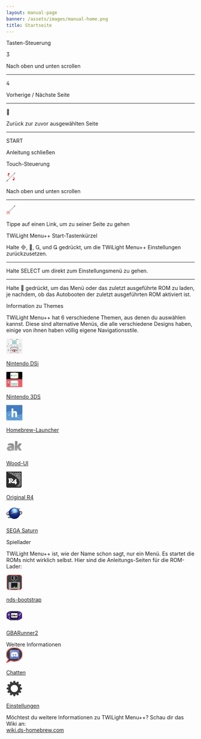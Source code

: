 ```yaml
---
layout: manual-page
banner: /assets/images/manual-home.png
title: Startseite
---
```


<div class="section-title">Tasten-Steuerung</div>
<div class="section-body">
    <div class="button-action-group">
        <p class="button-action button">&#xE07D;</p>
        <p class="button-action-text">Nach oben und unten scrollen</p>
    </div>
    <hr>
    <div class="button-action-group">
        <p class="button-action button">&#xE07E;</p>
        <p class="button-action-text">Vorherige / Nächste Seite</p>
    </div>
    <hr>
    <div class="button-action-group">
        <p class="button-action button">&#xE001;</p>
        <p class="button-action-text">Zurück zur zuvor ausgewählten Seite</p>
    </div>
    <hr>
    <div class="button-action-group">
        <p class="button-action">START</p>
        <p class="button-action-text">Anleitung schließen</p>
    </div>
</div>

<div class="section-title">Touch-Steuerung</div>
<div class="section-body">
    <div class="button-action-group">
        <p class="button-action"><img src="/assets/images/up-down.png" alt="Auf dem Touchscreen hoch/runter scrollen"></p>
        <p class="button-action-text">Nach oben und unten scrollen</p>
    </div>
    <hr>
    <div class="button-action-group">
        <p class="button-action"><img src="/assets/images/tap.png" alt="Tippe auf den Touchscreen"></p>
        <p class="button-action-text">Tippe auf einen Link, um zu seiner Seite zu gehen</p>
    </div>
</div>

<div class="section-title">TWiLight Menu++ Start-Tastenkürzel</div>
<div class="section-body">
    <p>
        Halte &#xE000;, &#xE001;, &#xE002;, und &#xE003; gedrückt, um die TWiLight Menu++ Einstellungen zurückzusetzen.
    </p>
    <hr>
    <p>
        Halte SELECT um direkt zum Einstellungsmenü zu gehen.
    </p>
    <hr>
    <p>
        Halte &#xE001; gedrückt, um das Menü oder das zuletzt ausgeführte ROM zu laden, je nachdem, ob das Autobooten der zuletzt ausgeführten ROM aktiviert ist.
    </p>
</div>

<div class="section-title">Information zu Themes</div>
<div class="section-body">
    <p class="mb-2">TWiLight Menu++ hat 6 verschiedene Themen, aus denen du auswählen kannst. Diese sind alternative Menüs, die alle verschiedene Designs haben, einige von ihnen haben völlig eigene Navigationsstile.</p>
    <div class="grid-container-3">
        <div class="grid-item">
            <img src="/assets/images/dsicon.png">
            <p>
                <a href="theme1-dsi">Nintendo DSi</a>
            </p>
        </div>
        <div class="grid-item">
            <img src="/assets/images/3dsicon.png">
            <p>
                <a href="theme2-3ds">Nintendo 3DS</a>
            </p>
        </div>
        <div class="grid-item">
            <img src="/assets/images/hblicon.png">
            <p>
                <a href="theme6-hbl">Homebrew-Launcher</a>
            </p>
        </div>
        <div class="grid-item">
            <img src="/assets/images/akicon.png">
            <p>
                <a href="theme4-acekard">Wood-UI</a>
            </p>
        </div>
        <div class="grid-item">
            <img src="/assets/images/r4icon.png">
            <p>
                <a href="theme3-r4">Original R4</a>
            </p>
        </div>
        <div class="grid-item">
            <img src="/assets/images/saturn-logo.png">
            <p>
                <a href="theme5-saturn">SEGA Saturn</a>
            </p>
        </div>
    </div>
</div>

<div class="section-title">Spiellader</div>
<div class="section-body">
    <p class="mb-2">TWiLight Menu++ ist, wie der Name schon sagt, nur ein Menü. Es startet die ROMs nicht wirklich selbst. Hier sind die Anleitungs-Seiten für die ROM-Lader:</p>
    <div class="grid-container-2">
        <div class="grid-item">
            <img src="/assets/images/ndsbicon.png">
            <p>
                <a href="nds-bootstrap">nds-bootstrap</a>
            </p>
        </div>
        <div class="grid-item">
            <img src="/assets/images/gbaicon.png">
            <p>
                <a href="gbarunner2">GBARunner2</a>
            </p>
        </div>
    </div>
</div>

<div class="section-title">Weitere Informationen</div>
<div class="section-body">
    <div class="grid-container-2 mb-2">
        <div class="grid-item">
            <img src="/assets/images/chaticon.png">
            <p>
                <a href="chat">Chatten</a>
            </p>
        </div>
        <div class="grid-item">
            <img src="/assets/images/settingsicon.png">
            <p>
                <a href="settings">Einstellungen</a>
            </p>
        </div>
    </div>
    <p>
        Möchtest du weitere Informationen zu TWiLight Menu++? Schau dir das Wiki an:<br><a href="https://wiki.ds-homebrew.com">wiki.ds-homebrew.com</a>
    </p>
</div>

